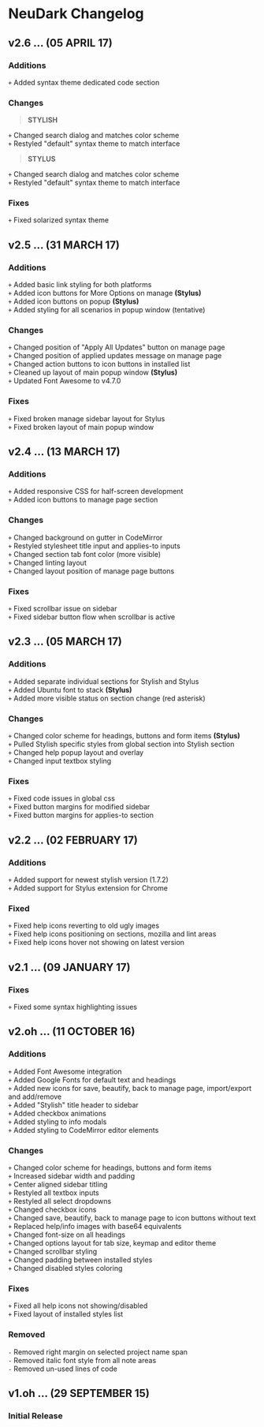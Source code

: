# NeuDark Changelog

## v2.6 ... (05 APRIL 17)

### Additions
`+` Added syntax theme dedicated code section     

### Changes
> **STYLISH**  

`+` Changed search dialog and matches color scheme  
`+` Restyled "default" syntax theme to match interface  

> **STYLUS**  

`+` Changed search dialog and matches color scheme  
`+` Restyled "default" syntax theme to match interface  

### Fixes
`+` Fixed solarized syntax theme  

## v2.5 ... (31 MARCH 17)

### Additions
`+` Added basic link styling for both platforms  
`+` Added icon buttons for More Options on manage **(Stylus)**   
`+` Added icon buttons on popup **(Stylus)**   
`+` Added styling for all scenarios in popup window (tentative)   

### Changes
`+` Changed position of "Apply All Updates" button on manage page   
`+` Changed position of applied updates message on manage page   
`+` Changed action buttons to icon buttons in installed list   
`+` Cleaned up layout of main popup window **(Stylus)**     
`+` Updated Font Awesome to v4.7.0     

### Fixes
`+` Fixed broken manage sidebar layout for Stylus  
`+` Fixed broken layout of main popup window  

## v2.4 ... (13 MARCH 17)

### Additions
`+` Added responsive CSS for half-screen development  
`+` Added icon buttons to manage page section  

### Changes
`+` Changed background on gutter in CodeMirror   
`+` Restyled stylesheet title input and applies-to inputs  
`+` Changed section tab font color (more visible)  
`+` Changed linting layout  
`+` Changed layout position of manage page buttons  

### Fixes
`+` Fixed scrollbar issue on sidebar  
`+` Fixed sidebar button flow when scrollbar is active  

## v2.3 ... (05 MARCH 17)

### Additions
`+` Added separate individual sections for Stylish and Stylus  
`+` Added Ubuntu font to stack **(Stylus)**  
`+` Added more visible status on section change (red asterisk)  

### Changes
`+` Changed color scheme for headings, buttons and form items **(Stylus)**  
`+` Pulled Stylish specific styles from global section into Stylish section  
`+` Changed help popup layout and overlay  
`+` Changed input textbox styling  

### Fixes
`+` Fixed code issues in global css  
`+` Fixed button margins for modified sidebar  
`+` Fixed button margins for applies-to section   

## v2.2 ... (02 FEBRUARY 17)

### Additions
`+` Added support for newest stylish version (1.7.2)  
`+` Added support for Stylus extension for Chrome  

### Fixed
`+` Fixed help icons reverting to old ugly images  
`+` Fixed help icons positioning on sections, mozilla and lint areas  
`+` Fixed help icons hover not showing on latest version  

## v2.1 ... (09 JANUARY 17)

### Fixes
`+` Fixed some syntax highlighting issues  

## v2.oh ... (11 OCTOBER 16)

### Additions
`+` Added Font Awesome integration  
`+` Added Google Fonts for default text and headings  
`+` Added new icons for save, beautify, back to manage page, import/export and add/remove  
`+` Added "Stylish" title header to sidebar  
`+` Added checkbox animations  
`+` Added styling to info modals  
`+` Added styling to CodeMirror editor elements  

### Changes
`+` Changed color scheme for headings, buttons and form items  
`+` Increased sidebar width and padding  
`+` Center aligned sidebar titling  
`+` Restyled all textbox inputs  
`+` Restyled all select dropdowns  
`+` Changed checkbox icons  
`+` Changed save, beautify, back to manage page to icon buttons without text  
`+` Replaced help/info images with base64 equivalents  
`+` Changed font-size on all headings  
`+` Changed options layout for tab size, keymap and editor theme  
`+` Changed scrollbar styling  
`+` Changed padding between installed styles  
`+` Changed disabled styles coloring  

### Fixes
`+` Fixed all help icons not showing/disabled  
`+` Fixed layout of installed styles list  

### Removed
`-` Removed right margin on selected project name span  
`-` Removed italic font style from all note areas  
`-` Removed un-used lines of code  

## v1.oh ... (29 SEPTEMBER 15)

### Initial Release
